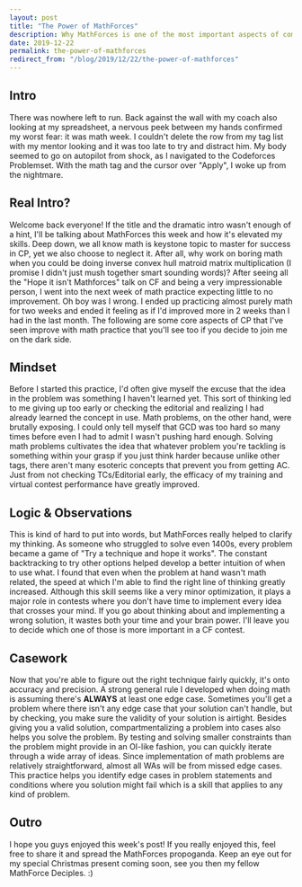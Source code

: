 ```yaml
---
layout: post
title: "The Power of MathForces"
description: Why MathForces is one of the most important aspects of competitive programming training and my experience joining this hallowed cult.
date: 2019-12-22
permalink: the-power-of-mathforces
redirect_from: "/blog/2019/12/22/the-power-of-mathforces"
---
```


## Intro
There was nowhere left to run. Back against the wall with my coach also looking at my spreadsheet, a nervous peek between my hands confirmed my worst fear: it was math week. I couldn't delete the row from my tag list with my mentor looking and it was too late to try and distract him. My body seemed to go on autopilot from shock, as I navigated to the Codeforces Problemset. With the math tag and the cursor over "Apply", I woke up from the nightmare.

## Real Intro?
Welcome back everyone! If the title and the dramatic intro wasn't enough of a hint, I'll be talking about MathForces this week and how it's elevated my skills. Deep down, we all know math is keystone topic to master for success in CP, yet we also choose to neglect it. After all, why work on boring math when you could be doing inverse convex hull matroid matrix multiplication (I promise I didn't just mush together smart sounding words)? After seeing all the "Hope it isn't Mathforces" talk on CF and being a very impressionable person, I went into the next week of math practice expecting little to no improvement. Oh boy was I wrong. I ended up practicing almost purely math for two weeks and ended it feeling as if I'd improved more in 2 weeks than I had in the last month. The following are some core aspects of CP that I've seen improve with math practice that you'll see too if you decide to join me on the dark side.

## Mindset
Before I started this practice, I'd often give myself the excuse that the idea in the problem was something I haven't learned yet. This sort of thinking led to me giving up too early or checking the editorial and realizing I had already learned the concept in use. Math problems, on the other hand, were brutally exposing. I could only tell myself that GCD was too hard so many times before even I had to admit I wasn't pushing hard enough. Solving math problems cultivates the idea that whatever problem you're tackling is something within your grasp if you just think harder because unlike other tags, there aren't many esoteric concepts that prevent you from getting AC. Just from not checking TCs/Editorial early, the efficacy of my training and virtual contest performance have greatly improved.

## Logic & Observations
This is kind of hard to put into words, but MathForces really helped to clarify my thinking. As someone who struggled to solve even 1400s, every problem became a game of "Try a technique and hope it works". The constant backtracking to try other options helped develop a better intuition of when to use what. I found that even when the problem at hand wasn't math related, the speed at which I'm able to find the right line of thinking greatly increased. Although this skill seems like a very minor optimization, it plays a major role in contests where you don't have time to implement every idea that crosses your mind. If you go about thinking about and implementing a wrong solution, it wastes both your time and your brain power. I'll leave you to decide which one of those is more important in a CF contest.

## Casework
Now that you're able to figure out the right technique fairly quickly, it's onto accuracy and precision. A strong general rule I developed when doing math is assuming there's **ALWAYS** at least one edge case. Sometimes you'll get a problem where there isn't any edge case that your solution can't handle, but by checking, you make sure the validity of your solution is airtight. Besides giving you a valid solution, compartmentalizing a problem into cases also helps you solve the problem. By testing and solving smaller constraints than the problem might provide in an OI-like fashion, you can quickly iterate through a wide array of ideas. Since implementation of math problems are relatively straightforward, almost all WAs will be from missed edge cases. This practice helps you identify edge cases in problem statements and conditions where you solution might fail which is a skill that applies to any kind of problem.

## Outro
I hope you guys enjoyed this week's post! If you really enjoyed this, feel free to share it and spread the MathForces propoganda. Keep an eye out for my special Christmas present coming soon, see you then my fellow MathForce Deciples. :)
